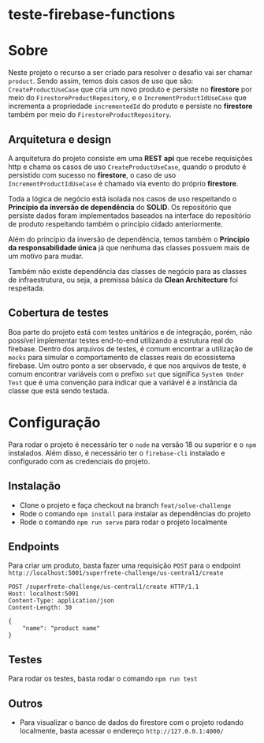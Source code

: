 # teste-firebase-functions

# Sobre

Neste projeto o recurso a ser criado para resolver o desafio vai ser chamar `product`. Sendo assim, temos dois casos de uso que são: `CreateProductUseCase` que cria um novo produto e persiste no **firestore** por meio do `FirestoreProductRepository`, e o `IncrementProductIdUseCase` que incrementa a propriedade `incrementedId` do produto e persiste no **firestore** também por meio do `FirestoreProductRepository`.

## Arquitetura e design

A arquitetura do projeto consiste em uma **REST api** que recebe requisições http e chama os casos de uso `CreateProductUseCase`, quando o produto é persistido com sucesso no **firestore**, o caso de uso `IncrementProductIdUseCase` é chamado via evento do próprio **firestore**.

Toda a lógica de negócio está isolada nos casos de uso respeitando o **Princípio da inversão de dependência** do **SOLID**. Os repositório que persiste dados foram implementados baseados na interface do repositório de produto respeitando também o principio cidado anteriormente.

Além do princípio da inversão de dependência, temos também o **Princípio da responsabilidade única** já que nenhuma das classes possuem mais de um motivo para mudar.

Também não existe dependência das classes de negócio para as classes de infraestrutura, ou seja, a premissa básica da **Clean Architecture** foi respeitada.

## Cobertura de testes

Boa parte do projeto está com testes unitários e de integração, porém, não possível implementar testes end-to-end utilizando a estrutura real do firebase.
Dentro dos arquivos de testes, é comum encontrar a utilização de `mocks` para simular o comportamento de classes reais do ecossistema firebase. Um outro ponto a ser observado, é que nos arquivos de teste, é comum encontrar variáveis com o prefixo `sut` que significa `System Under Test` que é uma convenção para indicar que a variável é a instância da classe que está sendo testada.

# Configuração

Para rodar o projeto é necessário ter o `node` na versão 18 ou superior e o `npm` instalados. Além disso, é necessário ter o `firebase-cli` instalado e configurado com as credenciais do projeto.

## Instalação

- Clone o projeto e faça checkout na branch `feat/solve-challenge`
- Rode o comando `npm install` para instalar as dependências do projeto
- Rode o comando `npm run serve` para rodar o projeto localmente

## Endpoints

Para criar um produto, basta fazer uma requisição `POST` para o endpoint `http://localhost:5001/superfrete-challenge/us-central1/create`

```
POST /superfrete-challenge/us-central1/create HTTP/1.1
Host: localhost:5001
Content-Type: application/json
Content-Length: 30

{
    "name": "product name"
}
```

## Testes

Para rodar os testes, basta rodar o comando `npm run test`

## Outros

- Para visualizar o banco de dados do firestore com o projeto rodando localmente, basta acessar o endereço `http://127.0.0.1:4000/`
